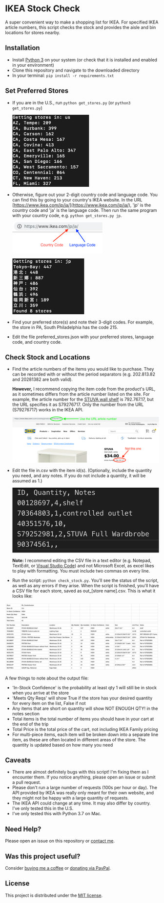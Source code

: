 # IKEA Stock Check

A super convenient way to make a shopping list for IKEA. For specified IKEA article numbers, this script checks the stock and provides the aisle and bin locations for stores nearby. 

## Installation

* Install [Python 3](https://www.python.org/) on your system (or check that it is installed and enabled in your environment)
* Clone this repository and navigate to the downloaded directory
* In your terminal: `pip install -r requirements.txt`

## Set Preferred Stores

* If you are in the U.S., run `python get_stores.py` (or `python3 get_stores.py`)

   ![U.S. Store Codes](images/us_store_codes.png)

* Otherwise, figure out your 2-digit country code and language code. You can find this by going to your country's IKEA website. In the URL [https://www.ikea.com/jp/ja/](https://www.ikea.com/jp/ja/), 'jp' is the country code and 'ja' is the language code. Then run the same program with your country code, e.g. `python get_stores.py jp`.

   ![Country and Language Codes](images/country_language_codes.png)

   ![Japan Store Codes](images/japan_store_codes.png)

* Find your preferred store(s) and note their 3-digit codes. For example, the store in PA, South Philadelphia has the code 215.
* Edit the file preferred_stores.json with your preferred stores, language code, and country code.

## Check Stock and Locations

* Find the article numbers of the items you would like to purchase. They can be recorded with or without the period separators (e.g. 202.813.82 and 20281382 are both valid). 

   **However,** I recommend copying the item code from the product's URL, as it sometimes differs from the article number listed on the site. For example, the article number for the [STUVA wall shelf](https://www.ikea.com/us/en/catalog/products/S79276717/) is 792.767.17, but the URL specifies it as S79276717. Only the number from the URL (S79276717) works in the IKEA API.

   ![url_article_number](images/url_article_number.png)

* Edit the file in.csv with the item id(s). (Optionally, include the quantity you need, and any notes. If you do not include a quantity, it will be assumed as 1.) 

   ![in.csv](images/in_csv.png)

   **Note:** I recommend editing the CSV file in a text editor (e.g. Notepad, TextEdit, or [Visual Studio Code](https://code.visualstudio.com/)) and not Microsoft Excel, as excel likes to play with formatting. You must include two commas on every line.

* Run the script: `python check_stock.py`. You'll see the status of the script, as well as any errors if they arise. When the script is finished, you'll have a CSV file for each store, saved as out_[store name].csv. This is what it looks like:

![output](images/out.png)

A few things to note about the output file:
* 'In-Stock Confidence' is the probability at least qty 1 will still be in stock when you arrive at the store
* 'Meets Qty Reqs' will show True if the store has your desired quantity for every item on the list, False if not
* Any items that are short on quantity will show NOT ENOUGH QTY! in the notes section
* Total items is the total number of items you should have in your cart at the end of the trip
* Total Price is the total price of the cart, not including IKEA Family pricing
* For multi-piece items, each item will be broken down into a separate line item, as these are often located in different areas of the store. The quantity is updated based on how many you need

## Caveats

* There are almost definitely bugs with this script! I'm fixing them as I encounter them. If you notice anything, please open an issue or submit a pull request.
* Please don't run a large number of requests (100s per hour or day). The API provided by IKEA was really only meant for their own website, and they might not be happy with a large quantity of requests.
* The IKEA API could change at any time. It may also differ by country. I've only tested this in the U.S.
* I've only tested this with Python 3.7 on Mac.

## Need Help?

Please open an issue on this repository or [contact me](https://gregyeutter.com/connect).

## Was this project useful?

Consider [buying me a coffee](https://buymeacoff.ee/gregyeutter) or [donating via PayPal](https://www.paypal.me/gregyeutter/).

## License

This project is distributed under the [MIT license](/LICENSE).
